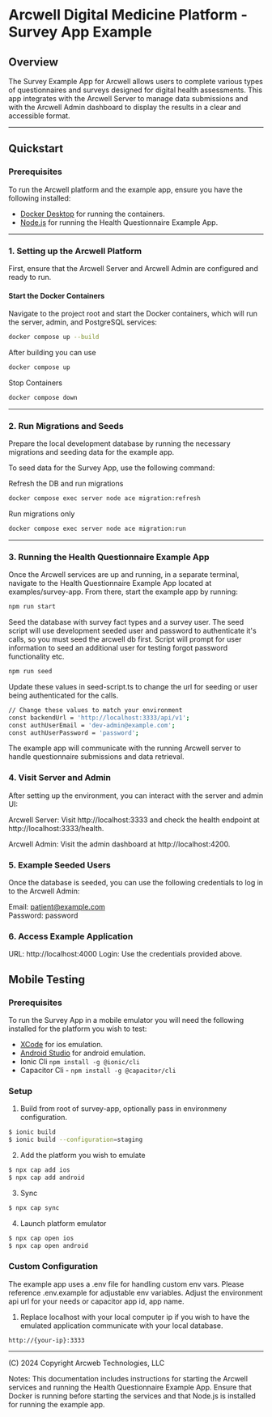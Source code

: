 # Arcwell Digital Medicine Platform - Survey App Example

## Overview
The Survey Example App for Arcwell allows users to complete various types of questionnaires and surveys designed for digital health assessments. This app integrates with the Arcwell Server to manage data submissions and with the Arcwell Admin dashboard to display the results in a clear and accessible format.

---

## Quickstart

### Prerequisites

To run the Arcwell platform and the example app, ensure you have the following installed:

- [Docker Desktop](https://www.docker.com/products/docker-desktop) for running the containers.
- [Node.js](https://nodejs.org/en) for running the Health Questionnaire Example App.

---

### 1. Setting up the Arcwell Platform

First, ensure that the Arcwell Server and Arcwell Admin are configured and ready to run.

#### Start the Docker Containers

Navigate to the project root and start the Docker containers, which will run the server, admin, and PostgreSQL services:

```bash
docker compose up --build
```

After building you can use
```bash
docker compose up
```

Stop Containers
```bash
docker compose down
```

---

### 2. Run Migrations and Seeds

Prepare the local development database by running the necessary migrations and seeding data for the example app.

To seed data for the Survey App, use the following command:

Refresh the DB and run migrations 
```bash
docker compose exec server node ace migration:refresh
```

Run migrations only
```bash 
docker compose exec server node ace migration:run
```

---

### 3. Running the Health Questionnaire Example App
Once the Arcwell services are up and running, in a separate terminal, navigate to the Health Questionnaire Example App located at examples/survey-app. From there, start the example app by running:

```bash
npm run start
```

Seed the database with survey fact types and a survey user. The seed script will use development seeded user and password to authenticate it's calls, so you must seed the arcwell db first. Script will prompt for user information to seed an additional user for testing forgot password functionality etc.
```bash
npm run seed
```
  
Update these values in seed-script.ts to change the url for seeding or user being authenticated for the calls.
```bash
// Change these values to match your environment
const backendUrl = 'http://localhost:3333/api/v1';
const authUserEmail = 'dev-admin@example.com';
const authUserPassword = 'password';
```

The example app will communicate with the running Arcwell server to handle questionnaire submissions and data retrieval.

### 4. Visit Server and Admin
After setting up the environment, you can interact with the server and admin UI:

Arcwell Server: Visit http://localhost:3333 and check the health endpoint at http://localhost:3333/health.

Arcwell Admin: Visit the admin dashboard at http://localhost:4200.

### 5. Example Seeded Users
Once the database is seeded, you can use the following credentials to log in to the Arcwell Admin:

Email: patient@example.com  
Password:	password

### 6. Access Example Application

URL: http://localhost:4000
Login: Use the credentials provided above.


## Mobile Testing

### Prerequisites

To run the Survey App in a mobile emulator you will need the following installed for the platform you wish to test:

- [XCode](https://apps.apple.com/us/app/xcode/id497799835) for ios emulation.
- [Android Studio](https://developer.android.com/studio) for android emulation.
- Ionic Cli `npm install -g @ionic/cli`
- Capacitor Cli - `npm install -g @capacitor/cli`  


### Setup 
1. Build from root of survey-app, optionally pass in environmeny configuration.
```bash
$ ionic build 
$ ionic build --configuration=staging

```

2. Add the platform you wish to emulate
```bash
$ npx cap add ios
$ npx cap add android
```

3. Sync
```bash
$ npx cap sync
```

4. Launch platform emulator
```bash
$ npx cap open ios
$ npx cap open android
```

### Custom Configuration

The example app uses a .env file for handling custom env vars. Please reference .env.example for adjustable env variables. Adjust the environment api url for your needs or capacitor app id, app name.

1. Replace localhost with your local computer ip if you wish to have the emulated application communicate with your local database.

```env
http://{your-ip}:3333
```


---

(C) 2024 Copyright Arcweb Technologies, LLC

Notes:
This documentation includes instructions for starting the Arcwell services and running the Health Questionnaire Example App.
Ensure that Docker is running before starting the services and that Node.js is installed for running the example app.